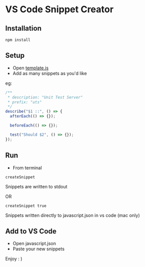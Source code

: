 # VS Code Snippet Creator

## Installation

```
npm install
```

## Setup

- Open [template.js](./template.js)
- Add as many snippets as you'd like

eg:

```javascript
/**
 * description: "Unit Test Server"
 * prefix: "uts"
 */
describe("$1 ::", () => {
  afterEach(() => {});

  beforeEach(() => {});

  test("Should $2", () => {});
});
```

## Run

- From terminal

```
createSnippet
```

Snippets are written to stdout

OR

```
createSnippet true
```

Snippets written directly to javascript.json in vs code (mac only)

## Add to VS Code

- Open javascript.json
- Paste your new snippets

Enjoy : )
